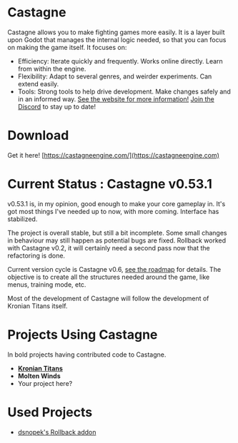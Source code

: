 # Castagne
Castagne allows you to make fighting games more easily. It is a layer built upon Godot that manages the internal logic needed, so that you can focus on making the game itself.
It focuses on:
- Efficiency: Iterate quickly and frequently. Works online directly. Learn from within the engine.
- Flexibility: Adapt to several genres, and weirder experiments. Can extend easily.
- Tools: Strong tools to help drive development. Make changes safely and in an informed way.
[See the website for more information!](https://castagneengine.com)
[Join the Discord](https://discord.gg/CWjWfC9K9T) to stay up to date!

# Download
Get it here! [https://castagneengine.com/](https://castagneengine.com)

# Current Status : Castagne v0.53.1
v0.53.1 is, in my opinion, good enough to make your core gameplay in. It's got most things I've needed up to now, with more coming. Interface has stabilized.

The project is overall stable, but still a bit incomplete. Some small changes in behaviour may still happen as potential bugs are fixed.
Rollback worked with Castagne v0.2, it will certainly need a second pass now that the refactoring is done.

Current version cycle is Castagne v0.6, [see the roadmap](http://panthavma.com/articles/castagne-roadmap-v1) for details.
The objective is to create all the structures needed around the game, like menus, training mode, etc.

Most of the development of Castagne will follow the development of Kronian Titans itself.


# Projects Using Castagne
In bold projects having contributed code to Castagne.

- [**Kronian Titans**](https://oddgeargames.itch.io/kronian-titans)
- **Molten Winds**
- Your project here?

# Used Projects
- [dsnopek's Rollback addon](https://gitlab.com/snopek-games/godot-rollback-netcode)
